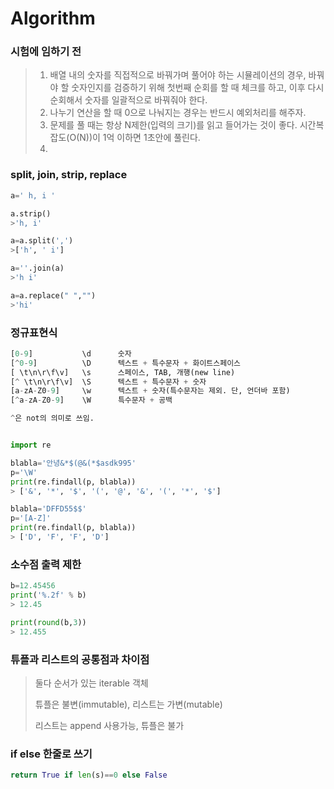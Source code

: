 # Algorithm



### 시험에 임하기 전
>1. 배열 내의 숫자를 직접적으로 바꿔가며 풀어야 하는 시뮬레이션의 경우,  바꿔야 할 숫자인지를 검증하기 위해 첫번째 순회를 할 때 체크를 하고, 이후 다시 순회해서 숫자를 일괄적으로 바꿔줘야 한다.
>2. 나누기 연산을 할 때 0으로 나눠지는 경우는 반드시 예외처리를 해주자.
>3. 문제를 풀 때는 항상 N제한(입력의 크기)를 읽고 들어가는 것이 좋다.  시간복잡도(O(N))이 1억 이하면 1초안에 풀린다.
>4. 








### split, join, strip, replace

```python
a=' h, i '

a.strip()
>'h, i'

a=a.split(',')
>['h', ' i']

a=''.join(a)
>'h i'

a=a.replace(" ","")
>'hi'
```



### 정규표현식

```python
[0-9]			\d		숫자
[^0-9]			\D		텍스트 + 특수문자 + 화이트스페이스
[ \t\n\r\f\v]	\s		스페이스, TAB, 개행(new line)
[^ \t\n\r\f\v]	\S		텍스트 + 특수문자 + 숫자
[a-zA-Z0-9]		\w		텍스트 + 숫자(특수문자는 제외. 단, 언더바 포함) 
[^a-zA-Z0-9]	\W		특수문자 + 공백

^은 not의 의미로 쓰임.


import re

blabla='안녕&*$(@&(*$asdk995'
p='\W'
print(re.findall(p, blabla))
> ['&', '*', '$', '(', '@', '&', '(', '*', '$']

blabla='DFFD55$$'
p='[A-Z]'
print(re.findall(p, blabla))
> ['D', 'F', 'F', 'D']
```



### 소수점 출력 제한

```python
b=12.45456
print('%.2f' % b)
> 12.45

print(round(b,3))
> 12.455
```



### 튜플과 리스트의 공통점과 차이점

>둘다 순서가 있는 iterable 객체
>
>튜플은 불변(immutable), 리스트는 가변(mutable)
>
>리스트는 append 사용가능, 튜플은 불가
>



### if else 한줄로 쓰기

```python
return True if len(s)==0 else False
```

